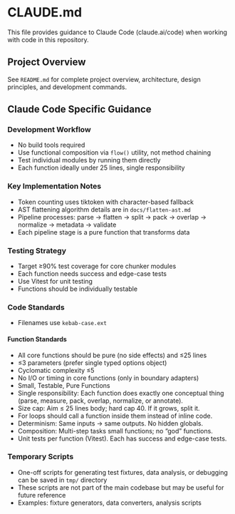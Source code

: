 # CLAUDE.md

This file provides guidance to Claude Code (claude.ai/code) when working with code in this repository.

## Project Overview

See `README.md` for complete project overview, architecture, design principles, and development commands.

## Claude Code Specific Guidance

### Development Workflow
- No build tools required
- Use functional composition via `flow()` utility, not method chaining
- Test individual modules by running them directly
- Each function ideally under 25 lines, single responsibility

### Key Implementation Notes
- Token counting uses tiktoken with character-based fallback
- AST flattening algorithm details are in `docs/flatten-ast.md`
- Pipeline processes: parse → flatten → split → pack → overlap → normalize → metadata → validate
- Each pipeline stage is a pure function that transforms data

### Testing Strategy
- Target ≥90% test coverage for core chunker modules
- Each function needs success and edge-case tests
- Use Vitest for unit testing
- Functions should be individually testable

### Code Standards
- Filenames use `kebab-case.ext`

#### Function Standards
- All core functions should be pure (no side effects) and ≤25 lines
- ≤3 parameters (prefer single typed options object)
- Cyclomatic complexity ≤5
- No I/O or timing in core functions (only in boundary adapters)
- Small, Testable, Pure Functions
- Single responsibility: Each function does exactly one conceptual thing (parse, measure, pack, overlap, normalize, or annotate).
- Size cap: Aim ≤ 25 lines body; hard cap 40. If it grows, split it.
- For loops should call a function inside them instead of inline code.
- Determinism: Same inputs → same outputs. No hidden globals.
- Composition: Multi-step tasks small functions; no “god” functions.
- Unit tests per function (Vitest). Each has success and edge-case tests.


### Temporary Scripts
- One-off scripts for generating test fixtures, data analysis, or debugging can be saved in `tmp/` directory
- These scripts are not part of the main codebase but may be useful for future reference
- Examples: fixture generators, data converters, analysis scripts